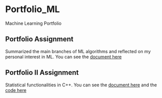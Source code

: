 # Portfolio_ML
Machine Learning Portfolio

## Portfolio Assignment
Summarized the main branches of ML algorithms and reflected on my personal interest in ML.
You can see the [document here](Overview_of_ML.pdf)

## Portfolio II Assignment
Statistical functionalities in C++.
You can see the [document here](Data_Exploration.docx) and the [code here](data_exploration.cpp)
